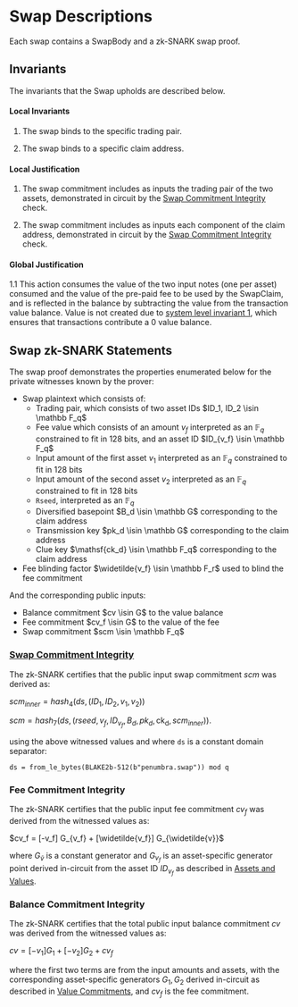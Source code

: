 # Swap Descriptions

Each swap contains a SwapBody and a zk-SNARK swap proof.

## Invariants

The invariants that the Swap upholds are described below.

#### Local Invariants

1. The swap binds to the specific trading pair.

2. The swap binds to a specific claim address.

#### Local Justification

1. The swap commitment includes as inputs the trading pair of the two assets, demonstrated in circuit by the [Swap Commitment Integrity](#swap-commitment-integrity) check.

2. The swap commitment includes as inputs each component of the claim address, demonstrated in circuit by the [Swap Commitment Integrity](#swap-commitment-integrity) check.

#### Global Justification

1.1 This action consumes the value of the two input notes (one per asset) consumed and the value of the pre-paid fee to be used by the SwapClaim, and is reflected in the balance by subtracting the value from the transaction value balance. Value is not created due to [system level invariant 1](../../transactions/invariants.md), which ensures that transactions contribute a 0 value balance.

## Swap zk-SNARK Statements

The swap proof demonstrates the properties enumerated below for the private witnesses known by the prover:

* Swap plaintext which consists of:
  * Trading pair, which consists of two asset IDs  $ID_1, ID_2 \isin \mathbb F_q$
  * Fee value which consists of an amount $v_f$ interpreted as an $\mathbb F_q$ constrained to fit in 128 bits, and an asset ID $ID_{v_f} \isin \mathbb F_q$
  * Input amount of the first asset $v_1$ interpreted as an $\mathbb F_q$ constrained to fit in 128 bits
  * Input amount of the second asset $v_2$ interpreted as an $\mathbb F_q$ constrained to fit in 128 bits
  * `Rseed`, interpreted as an $\mathbb F_q$
  * Diversified basepoint $B_d \isin \mathbb G$ corresponding to the claim address
  * Transmission key $pk_d \isin \mathbb G$ corresponding to the claim address
  * Clue key $\mathsf{ck_d} \isin \mathbb F_q$ corresponding to the claim address
* Fee blinding factor $\widetilde{v_f} \isin \mathbb F_r$ used to blind the fee commitment

And the corresponding public inputs:

* Balance commitment $cv \isin G$ to the value balance
* Fee commitment $cv_f \isin G$ to the value of the fee
* Swap commitment $scm \isin \mathbb F_q$

### [Swap Commitment Integrity](#swap-commitment-integrity)

The zk-SNARK certifies that the public input swap commitment $scm$ was derived as:

$scm_{inner} = hash_4(ds, (ID_1, ID_2, v_1, v_2))$

$scm = hash_7(ds, (rseed, v_f, ID_{v_f}, B_d, pk_d, \mathsf{ck_d}, scm_{inner}))$.

using the above witnessed values and where `ds` is a constant domain separator:

`ds = from_le_bytes(BLAKE2b-512(b"penumbra.swap")) mod q`

### Fee Commitment Integrity

The zk-SNARK certifies that the public input fee commitment $cv_f$ was derived from the witnessed values as:

$cv_f = [-v_f] G_{v_f} + [\widetilde{v_f}] G_{\widetilde{v}}$

where $G_{\widetilde{v}}$ is a constant generator and $G_{v_f}$ is an asset-specific generator point derived in-circuit from the asset ID $ID_{v_f}$ as described in [Assets and Values](../../assets.md).

### Balance Commitment Integrity

The zk-SNARK certifies that the total public input balance commitment $cv$ was derived from the witnessed values as:

$cv = [-v_1] G_1 + [-v_2] G_2 + cv_f$

where the first two terms are from the input amounts and assets, with the corresponding asset-specific generators $G_1, G_2$ derived in-circuit as described in [Value Commitments](../../assets.md), and $cv_f$ is the fee commitment.
